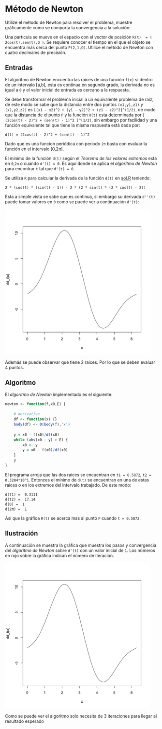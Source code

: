 # Método de Newton

Utilize el método de Newton para resolver el problema, muestre gráficamente como se comporta la convergencia a la solución:

Una particula se mueve en el espacio con el vector de posición `R(t)  = ( 2cos(t),sen(t),O )`. Se requiere conocer el tiempo en el que el objeto se encuentra más cerca del punto `P(2,1,O)`. Utilice el método de Newton con cuatro decimales de precisión.

## Entradas

El algoritmo de Newton encuentra las raices de una función `f(x)` si dentro de un intervalo [a,b], esta es continua en segundo grado, la derivada no es igual a `0` y el valor inicial de entrada es cercano a la respuesta.

Se debe transformar el problema inicial a un equivalente problema de raíz, de este modo se sabe que la distancia entre dos puntos `(x1,y1,z1)` y `(x2,y2,z2)` es `[(x1 - x2)^2 + (y1 - y2)^2 + (z1 - z2)^2]^(1/2)`, de modo que la distancia de el punto `P` y la función `R(t)` esta determinada por `[ (2cos(t) - 2)^2 + (sen(t) - 1)^2 ]^(1/2)`, sin embargo por facilidad y una función equivalente tal que tiene la misma respuesta está dada por:

```
d(t) = (2cos(t) - 2)^2 + (sen(t) - 1)^2
```

Dado que es una funcion periódica con periodo `2π` basta con evaluar la función en el intervalo [0,2π].

El mínimo de la función `d(t)` según el *Teorema de los valores extremos* está en `0`,`2π` o cuando `d'(t) = 0`. Es aquí donde se aplica el *algoritmo de Newton* para encontrar `t` tal que `d'(t) = 0`.

Se utiliza `R` para calcular la derivada de la función `d(t)`  en [sol.R](sol.R) teniendo:

```
2 * (cos(t) * (sin(t) - 1)) - 2 * (2 * sin(t) * (2 * cos(t) - 2))
```

Esta a simple vista se sabe que es continua, si embargo su derivada `d''(t)` puede tomar valores en `0` como se puede ver a continuación `d'(t)`:

![d'(t)](d'%28t%29.png)

Además se puede observar que tiene 2 raices. Por lo que se deben evaluar 4 puntos.

## Algoritmo

El *algoritmo de Newton* implementado es el siguiente:

```r
newton <- function(f,x0,E) {

	# derivative
	df <- function(x) {}
	body(df) <- D(body(f),'x')

	y = x0 - f(x0)/df(x0)
	while (abs(x0 - y) > E) {
		x0 <- y
		y = x0 - f(x0)/df(x0)
	}
	y
}
```

El programa arroja que las dos raices se encuentran en `t1 = 0.5872`, `t2 = 0.3284*10^1`. Entonces el mínimo de `d(t)` se encuentran en una de estas raices o en los extremos del intervalo trabajado. De este modo: 

```
d(t1) =  0.3111
d(t2) =  17.14
d(0) =  1
d(2π) =  1
```

Así que la gráfica `R(t)` se acerca mas al punto `P` cuando `t = 0.5872`.

## Ilustración

A continuación se muestra la gráfica que muestra los pasos y convergencia del *algoritmo de Newton* sobre `d'(t)` con un valor inicial de `1`. Los números en rojo sobre la gráfica indican el número de iteración.

![d'(t)](d'%28t%29.png)

Como se puede ver el algoritmo solo necesita de 3 iteraciones para llegar al resultado esperado

